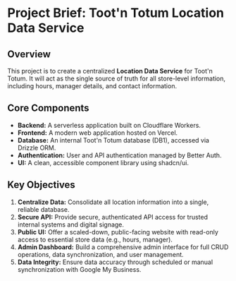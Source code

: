 # Project Brief: Toot'n Totum Location Data Service

## Overview

This project is to create a centralized **Location Data Service** for Toot'n Totum. It will act as the single source of truth for all store-level information, including hours, manager details, and contact information.

## Core Components

*   **Backend:** A serverless application built on Cloudflare Workers.
*   **Frontend:** A modern web application hosted on Vercel.
*   **Database:** An internal Toot'n Totum database (DB1), accessed via Drizzle ORM.
*   **Authentication:** User and API authentication managed by Better Auth.
*   **UI:** A clean, accessible component library using shadcn/ui.

## Key Objectives

1.  **Centralize Data:** Consolidate all location information into a single, reliable database.
2.  **Secure API:** Provide secure, authenticated API access for trusted internal systems and digital signage.
3.  **Public UI:** Offer a scaled-down, public-facing website with read-only access to essential store data (e.g., hours, manager).
4.  **Admin Dashboard:** Build a comprehensive admin interface for full CRUD operations, data synchronization, and user management.
5.  **Data Integrity:** Ensure data accuracy through scheduled or manual synchronization with Google My Business.
